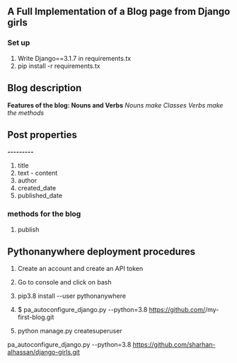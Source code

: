 ## A Full Implementation of a Blog page from Django girls
### Set up
1. Write Django==3.1.7 in requirements.tx
1. pip install -r requirements.tx

## Blog description
**Features of the blog: Nouns and Verbs**
*Nouns make Classes*
*Verbs make the methods*
## Post properties
**---------**
1. title 
2. text - content 
3. author 
4. created_date
5. published_date
### methods for the blog
1. publish

## Pythonanywhere deployment procedures
1. Create an account and create an API token
2. Go to console and click on bash 
3. pip3.8 install --user pythonanywhere
4. $ pa_autoconfigure_django.py --python=3.8 https://github.com/<your-github-username>/my-first-blog.git

5. python manage.py createsuperuser

pa_autoconfigure_django.py --python=3.8 https://github.com/sharhan-alhassan/django-girls.git